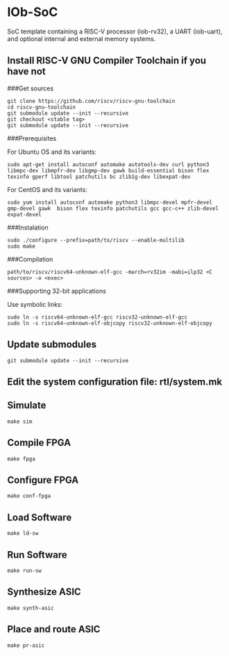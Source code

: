 # IOb-SoC

SoC template containing a RISC-V processor (iob-rv32), a UART (iob-uart), and optional internal and external memory systems.


## Install RISC-V GNU Compiler Toolchain if you have not

###Get sources

```
git clone https://github.com/riscv/riscv-gnu-toolchain
cd riscv-gnu-toolchain
git submodule update --init --recursive
git checkout <stable tag>
git submodule update --init --recursive
```

###Prerequisites

For Ubuntu OS and its variants:

```
sudo apt-get install autoconf automake autotools-dev curl python3 libmpc-dev libmpfr-dev libgmp-dev gawk build-essential bison flex texinfo gperf libtool patchutils bc zlib1g-dev libexpat-dev
```

For CentOS and its variants:

```
sudo yum install autoconf automake python3 libmpc-devel mpfr-devel gmp-devel gawk  bison flex texinfo patchutils gcc gcc-c++ zlib-devel expat-devel
```

###Instalation

```
sudo ./configure --prefix=path/to/riscv --enable-multilib
sudo make
```

###Compilation

```
path/to/riscv/riscv64-unknown-elf-gcc -march=rv32im -mabi=ilp32 <C sources> -o <exec>
```

###Supporting 32-bit applications

Use symbolic links:

```
sudo ln -s riscv64-unknown-elf-gcc riscv32-unknown-elf-gcc
sudo ln -s riscv64-unknown-elf-objcopy riscv32-unknown-elf-objcopy
```

## Update submodules
``git submodule update --init --recursive``


## Edit the system configuration file: rtl/system.mk


## Simulate
```
make sim
```

## Compile FPGA 
```
make fpga
```

## Configure FPGA
```
make conf-fpga
```

## Load Software
```
make ld-sw
```


## Run Software
```
make run-sw
```

## Synthesize ASIC
```
make synth-asic
```

## Place and route ASIC
```
make pr-asic
```
